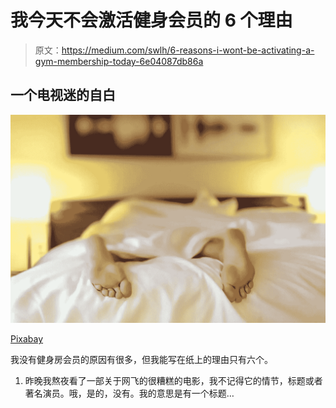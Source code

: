 # 我今天不会激活健身会员的 6 个理由

> 原文：<https://medium.com/swlh/6-reasons-i-wont-be-activating-a-gym-membership-today-6e04087db86a>

## 一个电视迷的自白

![](img/4c2c5ab866efc88f858575cc499684a3.png)

[Pixabay](https://www.pexels.com/@pixabay)

我没有健身房会员的原因有很多，但我能写在纸上的理由只有六个。

1.  昨晚我熬夜看了一部关于网飞的很糟糕的电影，我不记得它的情节，标题或者著名演员。哦，是的，没有。我的意思是有一个标题…